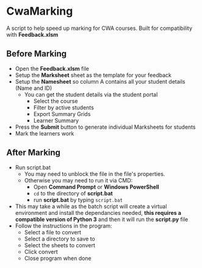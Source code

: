 # CwaMarking

A script to help speed up marking for CWA courses.
Built for compatibility with **Feedback.xlsm**

## Before Marking
- Open the **Feedback.xlsm** file
- Setup the **Marksheet** sheet as the template for your feedback
- Setup the **Namesheet** so column A contains all your student details (Name and ID)
  - You can get the student details via the student portal
    - Select the course
    - Filter by active students
    - Export Summary Grids
    - Learner Summary
- Press the **Submit** button to generate individual Marksheets for students
- Mark the learners work

## After Marking
- Run script.bat
  - You may need to unblock the file in the file's properties.
  - Otherwise you may need to run it via CMD: 
    - Open **Command Prompt** or **Windows PowerShell**
    - `cd` to the directory of **script.bat**
    - run **script.bat** by typing `script.bat`
- This may take a while as the batch script will create a virtual environment and install the dependancies needed, **this requires a compatible version of Python 3** and then it will run the **script.py** file
- Follow the instructions in the program:
  - Select a file to convert
  - Select a directory to save to
  - Select the sheets to convert
  - Click convert
  - Close program when done
